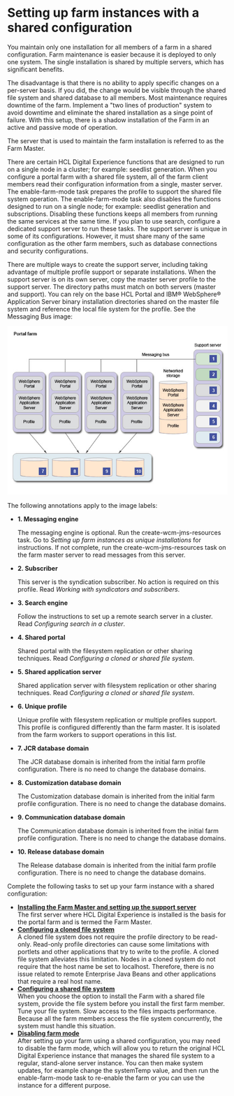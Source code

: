 # Setting up farm instances with a shared configuration

You maintain only one installation for all members of a farm in a shared configuration. Farm maintenance is easier because it is deployed to only one system. The single installation is shared by multiple servers, which has significant benefits.

The disadvantage is that there is no ability to apply specific changes on a per-server basis. If you did, the change would be visible through the shared file system and shared database to all members. Most maintenance requires downtime of the farm. Implement a "two lines of production" system to avoid downtime and eliminate the shared installation as a singe point of failure. With this setup, there is a shadow installation of the Farm in an active and passive mode of operation.

The server that is used to maintain the farm installation is referred to as the Farm Master.

There are certain HCL Digital Experience functions that are designed to run on a single node in a cluster; for example: seedlist generation. When you configure a portal farm with a shared file system, all of the farm client members read their configuration information from a single, master server. The enable-farm-mode task prepares the profile to support the shared file system operation. The enable-farm-mode task also disables the functions designed to run on a single node; for example: seedlist generation and subscriptions. Disabling these functions keeps all members from running the same services at the same time. If you plan to use search, configure a dedicated support server to run these tasks. The support server is unique in some of its configurations. However, it must share many of the same configuration as the other farm members, such as database connections and security configurations.

There are multiple ways to create the support server, including taking advantage of multiple profile support or separate installations. When the support server is on its own server, copy the master server profile to the support server. The directory paths must match on both servers \(master and support\). You can rely on the base HCL Portal and IBM® WebSphere® Application Server binary installation directories shared on the master file system and reference the local file system for the profile. See the Messaging Bus image:

![A shared portal farm configuration includes four farm profiles, the networked storage, a support server, and the shared databases.](../../../../../images/portal_farm_supportserver.jpg)

The following annotations apply to the image labels:

-   **1. Messaging engine**

    The messaging engine is optional. Run the create-wcm-jms-resources task. Go to *Setting up farm instances as unique installations* for instructions. If not complete, run the create-wcm-jms-resources task on the farm master server to read messages from this server.

-   **2. Subscriber**

    This server is the syndication subscriber. No action is required on this profile. Read *Working with syndicators and subscribers*.

-   **3. Search engine**

    Follow the instructions to set up a remote search server in a cluster. Read *Configuring search in a cluster*.

-   **4. Shared portal**

    Shared portal with the filesystem replication or other sharing techniques. Read *Configuring a cloned or shared file system*.

-   **5. Shared application server**

    Shared application server with filesystem replication or other sharing techniques. Read *Configuring a cloned or shared file system*.

-   **6. Unique profile**

    Unique profile with filesystem replication or multiple profiles support. This profile is configured differently than the farm master. It is isolated from the farm workers to support operations in this list.

-   **7. JCR database domain**

    The JCR database domain is inherited from the initial farm profile configuration. There is no need to change the database domains.

-   **8. Customization database domain**

    The Customization database domain is inherited from the initial farm profile configuration. There is no need to change the database domains.

-   **9. Communication database domain**

    The Communication database domain is inherited from the initial farm profile configuration. There is no need to change the database domains.

-   **10. Release database domain**

    The Release database domain is inherited from the initial farm profile configuration. There is no need to change the database domains.


Complete the following tasks to set up your farm instance with a shared configuration:

-   **[Installing the Farm Master and setting up the support server](set_portal_farm_master.md)**  
The first server where HCL Digital Experience is installed is the basis for the portal farm and is termed the Farm Master.
-   **[Configuring a cloned file system](cfg_farm_clone.md)**  
A cloned file system does not require the profile directory to be read-only. Read-only profile directories can cause some limitations with portlets and other applications that try to write to the profile. A cloned file system alleviates this limitation. Nodes in a cloned system do not require that the host name be set to localhost. Therefore, there is no issue related to remote Enterprise Java Beans and other applications that require a real host name.
-   **[Configuring a shared file system](set_portal_farm_gpfs.md)**  
When you choose the option to install the Farm with a shared file system, provide the file system before you install the first farm member. Tune your file system. Slow access to the files impacts performance. Because all the farm members access the file system concurrently, the system must handle this situation.
-   **[Disabling farm mode](disable_farm.md)**  
After setting up your farm using a shared configuration, you may need to disable the farm mode, which will allow you to return the original HCL Digital Experience instance that manages the shared file system to a regular, stand-alone server instance. You can then make system updates, for example change the systemTemp value, and then run the enable-farm-mode task to re-enable the farm or you can use the instance for a different purpose.


